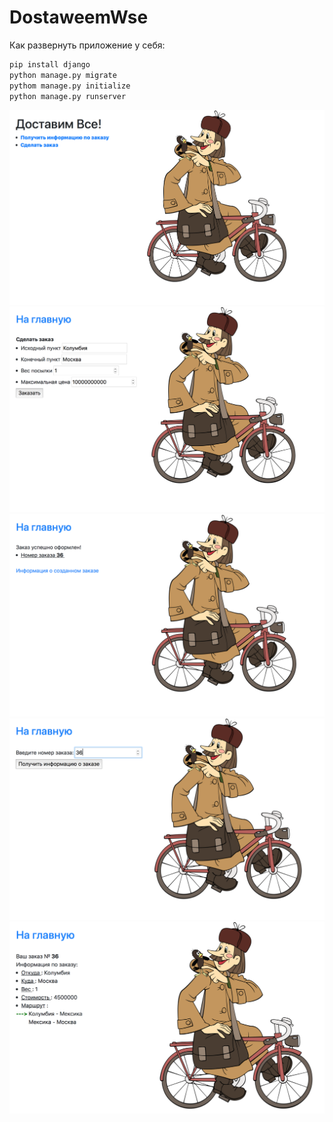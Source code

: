# DostaweemWse

Как развернуть приложение у себя:
```sh
pip install django
python manage.py migrate
pythom manage.py initialize
python manage.py runserver
```

![Alt text](/screenshots/scr3.png?raw=true)
![Alt text](/screenshots/scr4.png?raw=true)
![Alt text](/screenshots/scr5.png?raw=true)
![Alt text](/screenshots/scr6.png?raw=true)
![Alt text](/screenshots/scr7.png?raw=true)
